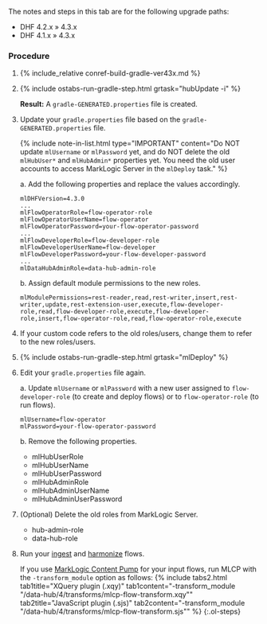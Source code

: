 <div id="DHF42x41xto43x" class="tabcontent" markdown="1">

The notes and steps in this tab are for the following upgrade paths:
- DHF 4.2.x » 4.3.x
- DHF 4.1.x » 4.3.x


### Procedure

1. {% include_relative conref-build-gradle-ver43x.md %}

1. {% include ostabs-run-gradle-step.html grtask="hubUpdate -i" %}

      **Result:** A `gradle-GENERATED.properties` file is created.

1. Update your `gradle.properties` file based on the `gradle-GENERATED.properties` file.

    {% include note-in-list.html type="IMPORTANT" content="Do NOT update `mlUsername` or `mlPassword` yet, and do NOT delete the old `mlHubUser*` and `mlHubAdmin*` properties yet. You need the old user accounts to access MarkLogic Server in the `mlDeploy` task." %}

    a. Add the following properties and replace the values accordingly.

      ```
      mlDHFVersion=4.3.0
      ...
      mlFlowOperatorRole=flow-operator-role
      mlFlowOperatorUserName=flow-operator
      mlFlowOperatorPassword=your-flow-operator-password
      ...
      mlFlowDeveloperRole=flow-developer-role
      mlFlowDeveloperUserName=flow-developer
      mlFlowDeveloperPassword=your-flow-developer-password
      ...
      mlDataHubAdminRole=data-hub-admin-role
      ```

    b. Assign default module permissions to the new roles.

      ```
      mlModulePermissions=rest-reader,read,rest-writer,insert,rest-writer,update,rest-extension-user,execute,flow-developer-role,read,flow-developer-role,execute,flow-developer-role,insert,flow-operator-role,read,flow-operator-role,execute
      ```

1. If your custom code refers to the old roles/users, change them to refer to the new roles/users.

1. {% include ostabs-run-gradle-step.html grtask="mlDeploy" %}

1. Edit your `gradle.properties` file again.

    a. Update `mlUsername` or `mlPassword` with a new user assigned to `flow-developer-role` (to create and deploy flows) or to `flow-operator-role` (to run flows).

      ```
      mlUsername=flow-operator
      mlPassword=your-flow-operator-password
      ```

    b. Remove the following properties.

      - mlHubUserRole
      - mlHubUserName
      - mlHubUserPassword
      - mlHubAdminRole
      - mlHubAdminUserName
      - mlHubAdminUserPassword

1. (Optional) Delete the old roles from MarkLogic Server.

      - hub-admin-role
      - data-hub-role

1. Run your [ingest]({{site.baseurl}}/ingest/) and [harmonize]({{site.baseurl}}/harmonize/) flows.

    If you use [MarkLogic Content Pump](https://docs.marklogic.com/guide/mlcp) for your input flows, run MLCP with the `-transform_module` option as follows:
      {% include tabs2.html
        tab1title="XQuery plugin (.xqy)"
        tab1content="-transform_module \"/data-hub/4/transforms/mlcp-flow-transform.xqy\""
        tab2title="JavaScript plugin (.sjs)"
        tab2content="-transform_module \"/data-hub/4/transforms/mlcp-flow-transform.sjs\""
      %}
{:.ol-steps}


</div>
